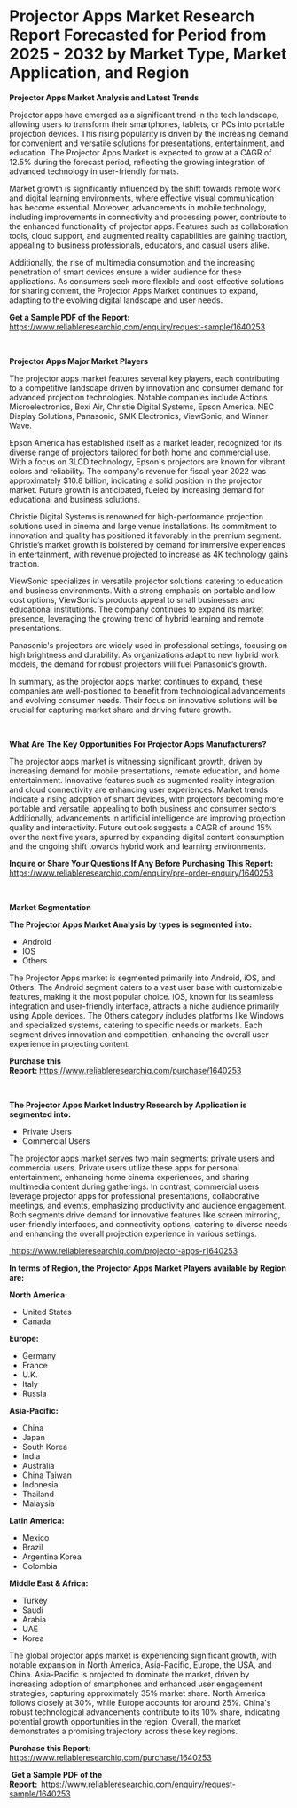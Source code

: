 <p><h1>Projector Apps Market Research Report Forecasted for Period from 2025 -  2032 by Market Type, Market Application, and Region</h1></p><p><strong>Projector Apps Market Analysis and Latest Trends</strong></p>
<p><p>Projector apps have emerged as a significant trend in the tech landscape, allowing users to transform their smartphones, tablets, or PCs into portable projection devices. This rising popularity is driven by the increasing demand for convenient and versatile solutions for presentations, entertainment, and education. The Projector Apps Market is expected to grow at a CAGR of 12.5% during the forecast period, reflecting the growing integration of advanced technology in user-friendly formats.</p><p>Market growth is significantly influenced by the shift towards remote work and digital learning environments, where effective visual communication has become essential. Moreover, advancements in mobile technology, including improvements in connectivity and processing power, contribute to the enhanced functionality of projector apps. Features such as collaboration tools, cloud support, and augmented reality capabilities are gaining traction, appealing to business professionals, educators, and casual users alike.</p><p>Additionally, the rise of multimedia consumption and the increasing penetration of smart devices ensure a wider audience for these applications. As consumers seek more flexible and cost-effective solutions for sharing content, the Projector Apps Market continues to expand, adapting to the evolving digital landscape and user needs.</p></p>
<p><strong>Get a Sample PDF of the Report:&nbsp;</strong> <a href="https://www.reliableresearchiq.com/enquiry/request-sample/1640253?utm_campaign=2756&utm_medium=2&utm_source=Github&utm_content=ia&utm_term=16042025&utm_id=projector-apps">https://www.reliableresearchiq.com/enquiry/request-sample/1640253</a></p>
<p>&nbsp;</p>
<p><strong>Projector Apps Major Market Players</strong></p>
<p><p>The projector apps market features several key players, each contributing to a competitive landscape driven by innovation and consumer demand for advanced projection technologies. Notable companies include Actions Microelectronics, Boxi Air, Christie Digital Systems, Epson America, NEC Display Solutions, Panasonic, SMK Electronics, ViewSonic, and Winner Wave.</p><p>Epson America has established itself as a market leader, recognized for its diverse range of projectors tailored for both home and commercial use. With a focus on 3LCD technology, Epson's projectors are known for vibrant colors and reliability. The company's revenue for fiscal year 2022 was approximately $10.8 billion, indicating a solid position in the projector market. Future growth is anticipated, fueled by increasing demand for educational and business solutions.</p><p>Christie Digital Systems is renowned for high-performance projection solutions used in cinema and large venue installations. Its commitment to innovation and quality has positioned it favorably in the premium segment. Christie’s market growth is bolstered by demand for immersive experiences in entertainment, with revenue projected to increase as 4K technology gains traction.</p><p>ViewSonic specializes in versatile projector solutions catering to education and business environments. With a strong emphasis on portable and low-cost options, ViewSonic's products appeal to small businesses and educational institutions. The company continues to expand its market presence, leveraging the growing trend of hybrid learning and remote presentations.</p><p>Panasonic's projectors are widely used in professional settings, focusing on high brightness and durability. As organizations adapt to new hybrid work models, the demand for robust projectors will fuel Panasonic’s growth.</p><p>In summary, as the projector apps market continues to expand, these companies are well-positioned to benefit from technological advancements and evolving consumer needs. Their focus on innovative solutions will be crucial for capturing market share and driving future growth.</p></p>
<p>&nbsp;</p>
<p><strong>What Are The Key Opportunities For Projector Apps Manufacturers?</strong></p>
<p><p>The projector apps market is witnessing significant growth, driven by increasing demand for mobile presentations, remote education, and home entertainment. Innovative features such as augmented reality integration and cloud connectivity are enhancing user experiences. Market trends indicate a rising adoption of smart devices, with projectors becoming more portable and versatile, appealing to both business and consumer sectors. Additionally, advancements in artificial intelligence are improving projection quality and interactivity. Future outlook suggests a CAGR of around 15% over the next five years, spurred by expanding digital content consumption and the ongoing shift towards hybrid work and learning environments.</p></p>
<p><strong>Inquire or Share Your Questions If Any Before Purchasing This Report:</strong> <a href="https://www.reliableresearchiq.com/enquiry/pre-order-enquiry/1640253?utm_campaign=2756&utm_medium=2&utm_source=Github&utm_content=ia&utm_term=16042025&utm_id=projector-apps">https://www.reliableresearchiq.com/enquiry/pre-order-enquiry/1640253</a></p>
<p>&nbsp;</p>
<p><strong>Market Segmentation</strong></p>
<p><strong>The Projector Apps Market Analysis by types is segmented into:</strong></p>
<p><ul><li>Android</li><li>IOS</li><li>Others</li></ul></p>
<p><p>The Projector Apps market is segmented primarily into Android, iOS, and Others. The Android segment caters to a vast user base with customizable features, making it the most popular choice. iOS, known for its seamless integration and user-friendly interface, attracts a niche audience primarily using Apple devices. The Others category includes platforms like Windows and specialized systems, catering to specific needs or markets. Each segment drives innovation and competition, enhancing the overall user experience in projecting content.</p></p>
<p><strong>Purchase this Report:&nbsp;</strong><a href="https://www.reliableresearchiq.com/purchase/1640253?utm_campaign=2756&utm_medium=2&utm_source=Github&utm_content=ia&utm_term=16042025&utm_id=projector-apps">https://www.reliableresearchiq.com/purchase/1640253</a></p>
<p>&nbsp;</p>
<p><strong>The Projector Apps Market Industry Research by Application is segmented into:</strong></p>
<p><ul><li>Private Users</li><li>Commercial Users</li></ul></p>
<p><p>The projector apps market serves two main segments: private users and commercial users. Private users utilize these apps for personal entertainment, enhancing home cinema experiences, and sharing multimedia content during gatherings. In contrast, commercial users leverage projector apps for professional presentations, collaborative meetings, and events, emphasizing productivity and audience engagement. Both segments drive demand for innovative features like screen mirroring, user-friendly interfaces, and connectivity options, catering to diverse needs and enhancing the overall projection experience in various settings.</p></p>
<p><a href="https://www.reliableresearchiq.com/projector-apps-r1640253?utm_campaign=2756&utm_medium=2&utm_source=Github&utm_content=ia&utm_term=16042025&utm_id=projector-apps">&nbsp;https://www.reliableresearchiq.com/projector-apps-r1640253</a></p>
<p><strong>In terms of Region, the Projector Apps Market Players available by Region are:</strong></p>
<p>
    <p> <strong> North America: </strong>
        <ul>
            <li>United States</li>
            <li>Canada</li>
        </ul>
        </p> 
    <p> <strong> Europe: </strong>
        <ul>
            <li>Germany</li>
            <li>France</li>
            <li>U.K.</li>
            <li>Italy</li>
            <li>Russia</li>
        </ul>
        </p> 
    <p> <strong> Asia-Pacific: </strong>
        <ul>
            <li>China</li>
            <li>Japan</li>
            <li>South Korea</li>
            <li>India</li>
            <li>Australia</li>
            <li>China Taiwan</li>
            <li>Indonesia</li>
            <li>Thailand</li>
            <li>Malaysia</li>
        </ul>
        </p> 
    <p> <strong> Latin America: </strong>
        <ul>
            <li>Mexico</li>
            <li>Brazil</li>
            <li>Argentina Korea</li>
            <li>Colombia</li>
        </ul>
        </p> 
    <p> <strong> Middle East & Africa: </strong>
        <ul>
            <li>Turkey</li>
            <li>Saudi</li>
            <li>Arabia</li>
            <li>UAE</li>
            <li>Korea</li>
        </ul>
    </p>
    </p>
<p><p>The global projector apps market is experiencing significant growth, with notable expansion in North America, Asia-Pacific, Europe, the USA, and China. Asia-Pacific is projected to dominate the market, driven by increasing adoption of smartphones and enhanced user engagement strategies, capturing approximately 35% market share. North America follows closely at 30%, while Europe accounts for around 25%. China's robust technological advancements contribute to its 10% share, indicating potential growth opportunities in the region. Overall, the market demonstrates a promising trajectory across these key regions.</p></p>
<p><strong>Purchase this Report: </strong><a href="https://www.reliableresearchiq.com/purchase/1640253?utm_campaign=2756&utm_medium=2&utm_source=Github&utm_content=ia&utm_term=16042025&utm_id=projector-apps">https://www.reliableresearchiq.com/purchase/1640253</a></p>
<p>&nbsp;<strong>Get a Sample PDF of the Report:&nbsp;&nbsp;</strong><a href="https://www.reliableresearchiq.com/enquiry/request-sample/1640253?utm_campaign=2756&utm_medium=2&utm_source=Github&utm_content=ia&utm_term=16042025&utm_id=projector-apps">https://www.reliableresearchiq.com/enquiry/request-sample/1640253</a></p>
<p><strong></strong></p>
<p><p></p><p></p><p></p></p>